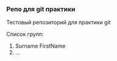 ### Репо для git практики

Тестовый репозиторий для практики git

Список групп:

1. Surname FirstName
2. ...
